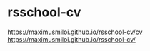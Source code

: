 # rsschool-cv
https://maximusmiloi.github.io/rsschool-cv/cv
https://maximusmiloi.github.io/rsschool-cv/
